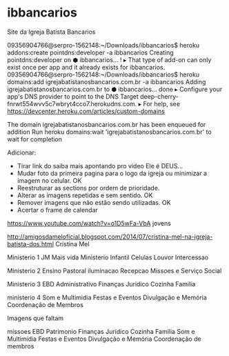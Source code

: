 # ibbancarios
Site da Igreja Batista Bancarios


09356904766@serpro-1562148:~/Downloads/ibbancarios$ heroku addons:create pointdns:developer -a ibbancarios
Creating pointdns:developer on ⬢ ibbancarios... !
 ▸    That type of add-on can only exist once per app and it already exists for ibbancarios.
09356904766@serpro-1562148:~/Downloads/ibbancarios$ heroku domains:add igrejabatistanosbancarios.com.br -a ibbancarios
Adding igrejabatistanosbancarios.com.br to ⬢ ibbancarios... done
 ▸    Configure your app's DNS provider to point to the DNS Target deep-cherry-fnrwt554wvv5c7wbryt4cco7.herokudns.com.
 ▸    For help, see https://devcenter.heroku.com/articles/custom-domains

The domain igrejabatistanosbancarios.com.br has been enqueued for addition
  Run heroku domains:wait 'igrejabatistanosbancarios.com.br' to wait for completion


  Adicionar:

  - Tirar link do saiba mais apontando pro video Ele é DEUS...
  - Mudar foto da primeira pagina para o logo da igreja ou minimizar a imagem no celular. OK
  - Reestruturar as sections por ordem de prioridade.
  - Alterar as imagens repetidas e sem sentido. OK
  - Remover imagens que não estão sendo utilizadas. OK
  - Acertar o frame de calendar

  
https://www.youtube.com/watch?v=o1D5wFa-VbA jovens

http://amigosdameloficial.blogspot.com/2014/07/cristina-mel-na-igreja-batista-dos.html Cristina Mel


Ministerio 1
JM
Mais vida
Ministerio Infantil
Celulas
Louvor
Intercessao

Ministerio 2
Ensino
Pastoral
iluminacao
Recepcao
Missoes e Serviço Social

Ministerio 3
EBD
Administrativo
Finanças
Juridico
Cozinha
Familia

ministerio 4
Som e Multimidia
Festas e Eventos
Divulgação e Memória
Coordenação de Membros

Imagens que faltam

missoes
EBD
Patrimonio
Finanças
Jurídico
Cozinha
Familia
Som e Multimídia
Festas e Eventos
Divulgação e Memória
Coordenação de membros
